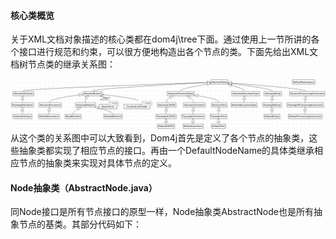 #### 核心类概览

关于XML文档对象描述的核心类都在dom4j\tree下面。通过使用上一节所讲的各个接口进行规范和约束，可以很方便地构造出各个节点的类。下面先给出XML文档树节点类的继承关系图：

![](/assets/cclasstree.png)从这个类的关系图中可以大致看到，Dom4j首先是定义了各个节点的抽象类，这些抽象类都实现了相应节点的接口。再由一个DefaultNodeName的具体类继承相应节点的抽象类来实现对具体节点的定义。

#### Node抽象类（AbstractNode.java）

同Node接口是所有节点接口的原型一样，Node抽象类AbstractNode也是所有抽象节点的基类。其部分代码如下：

